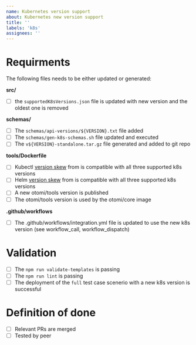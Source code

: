 ```yaml
---
name: Kubernetes version support
about: Kubernetes new version support
title: ''
labels: 'k8s'
assignees: ''
---
```


# Requirments

The following files needs to be either updated or generated:

**src/**

- [ ] the `supportedK8sVersions.json` file is updated with new version and the oldest one is removed

**schemas/**

- [ ] The `schemas/api-versions/${VERSION}.txt` file added
- [ ] The `schemas/gen-k8s-schemas.sh` file updated and executed
- [ ] The `v${VERSION}-standalone.tar.gz` file generated and added to git repo

**tools/Dockerfile**

- [ ] Kubectl [version skew](https://kubernetes.io/releases/version-skew-policy/#kubectl) from is compatible with all three supported k8s versions
- [ ] Helm [version skew](https://helm.sh/docs/topics/version_skew/#supported-version-skew) from is compatible with all three supported k8s versions
- [ ] A new otomi/tools version is published
- [ ] The otomi/tools version is used by the otomi/core image

**.github/workflows**

- [ ] The .github/workflows/integration.yml file is updated to use the new k8s version (see workflow_call, workflow_dispatch)

# Validation

- [ ] The `npm run validate-templates` is passing
- [ ] The `npm run lint` is passing
- [ ] The deployment of the `full` test case scenerio with a new k8s version is successful

# Definition of done

- [ ] Relevant PRs are merged
- [ ] Tested by peer
